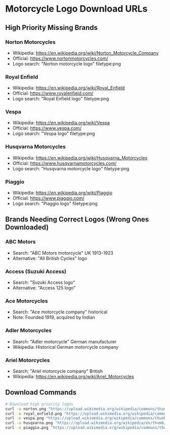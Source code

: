 # Motorcycle Logo Download URLs

## High Priority Missing Brands

### Norton Motorcycles
- Wikipedia: https://en.wikipedia.org/wiki/Norton_Motorcycle_Company
- Official: https://www.nortonmotorcycles.com/
- Logo search: "Norton motorcycle logo" filetype:png

### Royal Enfield  
- Wikipedia: https://en.wikipedia.org/wiki/Royal_Enfield
- Official: https://www.royalenfield.com/
- Logo search: "Royal Enfield logo" filetype:png

### Vespa
- Wikipedia: https://en.wikipedia.org/wiki/Vespa
- Official: https://www.vespa.com/
- Logo search: "Vespa logo" filetype:png

### Husqvarna Motorcycles
- Wikipedia: https://en.wikipedia.org/wiki/Husqvarna_Motorcycles
- Official: https://www.husqvarnamotorcycles.com/
- Logo search: "Husqvarna motorcycle logo" filetype:png

### Piaggio
- Wikipedia: https://en.wikipedia.org/wiki/Piaggio
- Official: https://www.piaggio.com/
- Logo search: "Piaggio logo" filetype:png

## Brands Needing Correct Logos (Wrong Ones Downloaded)

### ABC Motors
- Search: "ABC Motors motorcycle" UK 1913-1923
- Alternative: "All British Cycles" logo

### Access (Suzuki Access)
- Search: "Suzuki Access logo"
- Alternative: "Access 125 logo"

### Ace Motorcycles  
- Search: "Ace motorcycle company" historical
- Note: Founded 1919, acquired by Indian

### Adler Motorcycles
- Search: "Adler motorcycle" German manufacturer
- Wikipedia: Historical German motorcycle company

### Ariel Motorcycles
- Search: "Ariel motorcycle company" British
- Wikipedia: https://en.wikipedia.org/wiki/Ariel_Motorcycles

## Download Commands

```bash
# Download high priority logos
curl -o norton.png "https://upload.wikimedia.org/wikipedia/commons/thumb/a/a1/Norton_logo.svg/200px-Norton_logo.svg.png"
curl -o royal_enfield.png "https://upload.wikimedia.org/wikipedia/commons/thumb/4/4e/Royal_Enfield_logo.svg/200px-Royal_Enfield_logo.svg.png"
curl -o vespa.png "https://upload.wikimedia.org/wikipedia/commons/thumb/d/d6/Vespa-Logo.svg/200px-Vespa-Logo.svg.png"
curl -o husqvarna.png "https://upload.wikimedia.org/wikipedia/en/thumb/8/8c/Husqvarna_Motorcycles_logo.png/200px-Husqvarna_Motorcycles_logo.png"
curl -o piaggio.png "https://upload.wikimedia.org/wikipedia/commons/thumb/f/f0/Piaggio.svg/200px-Piaggio.svg.png"
```